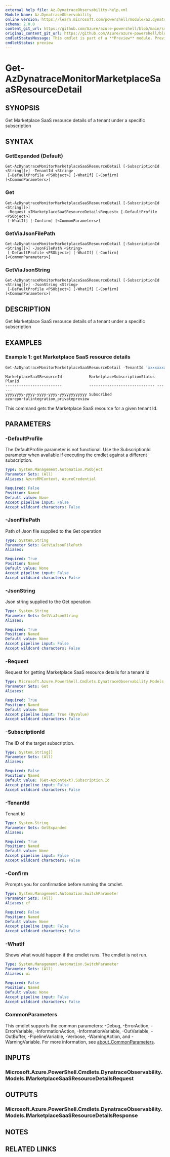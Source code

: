 ```yaml
---
external help file: Az.DynatraceObservability-help.xml
Module Name: Az.DynatraceObservability
online version: https://learn.microsoft.com/powershell/module/az.dynatraceobservability/get-azdynatracemonitormarketplacesaasresourcedetail
schema: 2.0.0
content_git_url: https://github.com/Azure/azure-powershell/blob/main/src/DynatraceObservability/DynatraceObservability/help/Get-AzDynatraceMonitorMarketplaceSaaSResourceDetail.md
original_content_git_url: https://github.com/Azure/azure-powershell/blob/main/src/DynatraceObservability/DynatraceObservability/help/Get-AzDynatraceMonitorMarketplaceSaaSResourceDetail.md
cmdletStatusMessage: This cmdlet is part of a **Preview** module. Preview versions aren't recommended for use in production environments. For more information, see https://aka.ms/azps-refstatus.
cmdletStatus: preview
---
```

# Get-AzDynatraceMonitorMarketplaceSaaSResourceDetail

## SYNOPSIS
Get Marketplace SaaS resource details of a tenant under a specific subscription

## SYNTAX

### GetExpanded (Default)
```
Get-AzDynatraceMonitorMarketplaceSaaSResourceDetail [-SubscriptionId <String[]>] -TenantId <String>
 [-DefaultProfile <PSObject>] [-WhatIf] [-Confirm] [<CommonParameters>]
```

### Get
```
Get-AzDynatraceMonitorMarketplaceSaaSResourceDetail [-SubscriptionId <String[]>]
 -Request <IMarketplaceSaaSResourceDetailsRequest> [-DefaultProfile <PSObject>]
 [-WhatIf] [-Confirm] [<CommonParameters>]
```

### GetViaJsonFilePath
```
Get-AzDynatraceMonitorMarketplaceSaaSResourceDetail [-SubscriptionId <String[]>] -JsonFilePath <String>
 [-DefaultProfile <PSObject>] [-WhatIf] [-Confirm] [<CommonParameters>]
```

### GetViaJsonString
```
Get-AzDynatraceMonitorMarketplaceSaaSResourceDetail [-SubscriptionId <String[]>] -JsonString <String>
 [-DefaultProfile <PSObject>] [-WhatIf] [-Confirm] [<CommonParameters>]
```

## DESCRIPTION
Get Marketplace SaaS resource details of a tenant under a specific subscription

## EXAMPLES

### Example 1: get Marketplace SaaS resource details
```powershell
Get-AzDynatraceMonitorMarketplaceSaaSResourceDetail -TenantId 'xxxxxxxx-xxxx-xxxx-xxxx-xxxxxxxxxxxx'
```

```output
MarketplaceSaaSResourceId            MarketplaceSubscriptionStatus PlanId
-------------------------            ----------------------------- ------
yyyyyyyy-yyyy-yyyy-yyyy-yyyyyyyyyyyy Subscribed                    azureportalintegration_privatepreview
```

This command gets the Marketplace SaaS resource for a given tenant Id.

## PARAMETERS

### -DefaultProfile
The DefaultProfile parameter is not functional.
Use the SubscriptionId parameter when available if executing the cmdlet against a different subscription.

```yaml
Type: System.Management.Automation.PSObject
Parameter Sets: (All)
Aliases: AzureRMContext, AzureCredential

Required: False
Position: Named
Default value: None
Accept pipeline input: False
Accept wildcard characters: False
```

### -JsonFilePath
Path of Json file supplied to the Get operation

```yaml
Type: System.String
Parameter Sets: GetViaJsonFilePath
Aliases:

Required: True
Position: Named
Default value: None
Accept pipeline input: False
Accept wildcard characters: False
```

### -JsonString
Json string supplied to the Get operation

```yaml
Type: System.String
Parameter Sets: GetViaJsonString
Aliases:

Required: True
Position: Named
Default value: None
Accept pipeline input: False
Accept wildcard characters: False
```

### -Request
Request for getting Marketplace SaaS resource details for a tenant Id

```yaml
Type: Microsoft.Azure.PowerShell.Cmdlets.DynatraceObservability.Models.IMarketplaceSaaSResourceDetailsRequest
Parameter Sets: Get
Aliases:

Required: True
Position: Named
Default value: None
Accept pipeline input: True (ByValue)
Accept wildcard characters: False
```

### -SubscriptionId
The ID of the target subscription.

```yaml
Type: System.String[]
Parameter Sets: (All)
Aliases:

Required: False
Position: Named
Default value: (Get-AzContext).Subscription.Id
Accept pipeline input: False
Accept wildcard characters: False
```

### -TenantId
Tenant Id

```yaml
Type: System.String
Parameter Sets: GetExpanded
Aliases:

Required: True
Position: Named
Default value: None
Accept pipeline input: False
Accept wildcard characters: False
```

### -Confirm
Prompts you for confirmation before running the cmdlet.

```yaml
Type: System.Management.Automation.SwitchParameter
Parameter Sets: (All)
Aliases: cf

Required: False
Position: Named
Default value: None
Accept pipeline input: False
Accept wildcard characters: False
```

### -WhatIf
Shows what would happen if the cmdlet runs.
The cmdlet is not run.

```yaml
Type: System.Management.Automation.SwitchParameter
Parameter Sets: (All)
Aliases: wi

Required: False
Position: Named
Default value: None
Accept pipeline input: False
Accept wildcard characters: False
```

### CommonParameters
This cmdlet supports the common parameters: -Debug, -ErrorAction, -ErrorVariable, -InformationAction, -InformationVariable, -OutVariable, -OutBuffer, -PipelineVariable, -Verbose, -WarningAction, and -WarningVariable. For more information, see [about_CommonParameters](http://go.microsoft.com/fwlink/?LinkID=113216).

## INPUTS

### Microsoft.Azure.PowerShell.Cmdlets.DynatraceObservability.Models.IMarketplaceSaaSResourceDetailsRequest

## OUTPUTS

### Microsoft.Azure.PowerShell.Cmdlets.DynatraceObservability.Models.IMarketplaceSaaSResourceDetailsResponse

## NOTES

## RELATED LINKS

